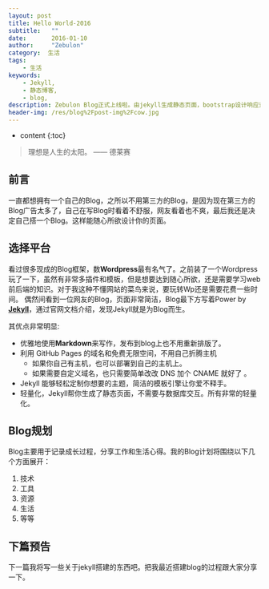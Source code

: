 ```yaml
---
layout: post
title: Hello World-2016
subtitle:   ""
date:       2016-01-10
author:     "Zebulon"
category:  生活
tags:
    - 生活
keywords:
    - Jekyll,
    - 静态博客,
    - blog,
description: Zebulon Blog正式上线啦。由jekyll生成静态页面，bootstrap设计响应式前端。
header-img: /res/blog%2Fpost-img%2Fcow.jpg
---
```

* content
{:toc}

>  理想是人生的太阳。 —— 德莱赛

## 前言
一直都想拥有一个自己的Blog，之所以不用第三方的Blog，是因为现在第三方的Blog广告太多了，自己在写Blog时看着不舒服，网友看着也不爽，最后我还是决定自己搭一个Blog。这样能随心所欲设计你的页面。
 
## 选择平台  
看过很多现成的Blog框架，数**Wordpress**最有名气了。之前装了一个Wordpress玩了一下，虽然有非常多插件和模板，但是想要达到随心所欲，还是需要学习web前后端的知识。对于我这种不懂网站的菜鸟来说，要玩转Wp还是需要花费一些时间。
偶然间看到一位网友的Blog，页面非常简洁，Blog最下方写着Power by **[Jekyll](http://jekyllrb.com/)**，通过官网文档介绍，发现Jekyll就是为Blog而生。

其优点非常明显: 

* 优雅地使用**Markdown**来写作，发布到blog上也不用重新排版了。
* 利用 GitHub Pages 的域名和免费无限空间，不用自己折腾主机
    * 如果你自己有主机，也可以部署到自己的主机上。
    * 如果需要自定义域名，也只需要简单改改 DNS 加个 CNAME 就好了 。
* Jekyll 能够轻松定制你想要的主题，简洁的模板引擎让你爱不释手。
* 轻量化，Jekyll帮你生成了静态页面，不需要与数据库交互。所有非常的轻量化。

## Blog规划
Blog主要用于记录成长过程，分享工作和生活心得。我的Blog计划将围绕以下几个方面展开：

1. 技术
2. 工具
3. 资源
4. 生活
5. 等等

## 下篇预告
下一篇我将写一些关于jekyll搭建的东西吧。把我最近搭建blog的过程跟大家分享一下。



